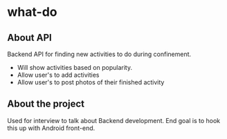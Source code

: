 # what-do
## About API
Backend API for finding new activities to do during confinement.
- Will show activities based on popularity.
- Allow user's to add activities
- Allow user's to post photos of their finished activity

## About the project
Used for interview to talk about Backend development. End goal is to hook this up with Android front-end.
